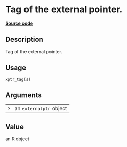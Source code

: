 

# Tag of the external pointer.

[**Source code**](https://github.com/eddelbuettel/xptr//tree/master/R/#L)

## Description

Tag of the external pointer.

## Usage

<pre><code class='language-R'>xptr_tag(s)
</code></pre>

## Arguments

<table role="presentation">
<tr>
<td style="white-space: nowrap; font-family: monospace; vertical-align: top">
<code id="s">s</code>
</td>
<td>
an <code>externalptr</code> object
</td>
</tr>
</table>

## Value

an R object

